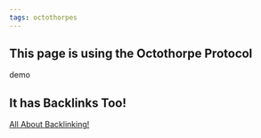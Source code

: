 ```yaml
---
tags: octothorpes
---
```


## This page is using the Octothorpe Protocol

<octo-thorpe>
  demo
</octo-thorpe>



  ## It has Backlinks Too!

  <a href="https://demo.ideastore.dev/backlinked-page" rel="octo:octothorpes">All About Backlinking!</a>

